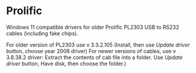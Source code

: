 # Prolific
Windows 11 compatible drivers for older Prolific PL2303 USB to RS232 cables (including fake chips).

For older version of PL2303 use v 3.3.2.105 (Install, then use *Update driver* button, choose year 2008 driver)
For newer versions of cables, use v 3.8.38.2 driver: Extract the contents of cab file into a folder. Use *Update driver* button, Have disk, then choose the folder.)
